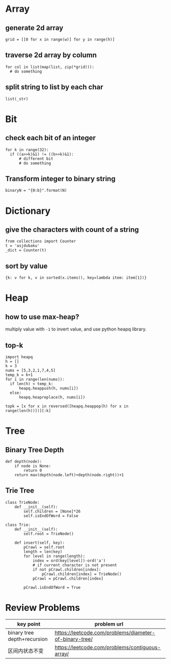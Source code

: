 # Array
## generate 2d array
```
grid = [[0 for x in range(w)] for y in range(h)]
```

## traverse 2d array by column
```
for col in list(map(list, zip(*grid))):
  # do something
```

## split string to list by each char
```
list(_str)
```

# Bit
## check each bit of an integer
```
for k in range(32):
  if ((a>>k)&1) != ((b>>k)&1):
      # different bit
      # do something
```

## Transform integer to binary string
```
binaryN = "{0:b}".format(N)
```

# Dictionary
## give the characters with count of a string
```
from collections import Counter
t = 'asjdvbaku'
_dict = Counter(t)
```
## sort by value
```
{k: v for k, v in sorted(x.items(), key=lambda item: item[1])}
```

# Heap
## how to use max-heap?
multiply value with `-1` to invert value, and use python heapq library.

## top-k 
```
import heapq
h = []
k = 3
nums = [5,3,2,1,7,4,5]
temp_k = k+1
for i in range(len(nums)):
  if len(h) < temp_k:
      heapq.heappush(h, nums[i])
  else:
      heapq.heapreplace(h, nums[i])

topk = [x for x in reversed([heapq.heappop(h) for x in range(len(h))])][:k]
```

# Tree
## Binary Tree Depth
```
def depth(node):
    if node is None:
        return 0
    return max(depth(node.left)+depth(node.right))+1
```

## Trie Tree
```
class TrieNode:
    def __init__(self):
        self.children = [None]*26
        self.isEndOfWord = False

class Trie:
    def __init__(self):
        self.root = TrieNode()

    def insert(self, key):
        pCrawl = self.root
        length = len(key)
        for level in range(length):
            index = ord(key[level])-ord('a')
            # if current character is not present
            if not pCrawl.children[index]:
                pCrawl.children[index] = TrieNode()
            pCrawl = pCrawl.children[index]

        pCrawl.isEndOfWord = True
```

# Review Problems
key point|problem url
--|--
binary tree depth+recursion|https://leetcode.com/problems/diameter-of-binary-tree/
区间内状态不变|https://leetcode.com/problems/contiguous-array/



